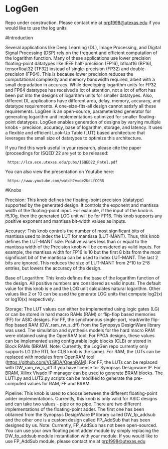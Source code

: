 # LogGen

Repo under construction. Please contact me at prp1998@utexas.edu if you would like to use the log units

#Introduction 

Several applications like Deep Learning (DL), Image Processing, and Digital Signal Processing (DSP) rely on the frequent and efficient computation of the logarithm function. Many of these applications use lower precision floating-point datatypes like IEEE half-precision (FP16), bfloat16 (BF16), tensorfloat32 (TF32) instead of single-precision (FP32) and double-precision (FP64). This is because lower precision reduces the computational complexity and memory bandwidth required, albeit with a small degradation in accuracy. While developing logarithm units for FP32 and FP64 datatypes has received a lot of attention, not a lot of effort has been put into the designs of logarithm units for smaller datatypes. Also, different DL applications have different area, delay, memory, accuracy, and datatype requirements. A one-size-fits-all design cannot satisfy all these requirements. LogGen is an open-source, parameterized generator for generating logarithm unit implementations optimized for smaller floating-point datatypes. LogGen enables generation of designs by varying multiple knobs - precision, accuracy, base of logarithm, storage, and latency. It uses a flexible and efficient Look-Up Table (LUT) based architecture that leverages the small size of datatypes to optimize this architecture. 

 If you find this work useful in your research, please cite the paper (proceedings for ISQED'22 are yet to be released:
 
     https://lca.ece.utexas.edu/pubs/ISQED22_Patel.pdf
 
 You can also view the presentation on Youtube here:
 
     https://www.youtube.com/watch?v=oe2UdLfCCR8

#Knobs

Precision: This knob defines the floating-point precision (datatype) supported by the generated design. It controls the exponent and mantissa width of the floating-point input. For example, if the input of the knob is f5,10g, then the generated LOG unit will be for FP16. This knob supports any positive exponent and mantissa bit-width values as inputs.

Accuracy: This knob controls the number of most significant bits of mantissa used to index the LUT for mantissa (LUT-MANT). Thus, this knob defines the LUT-MANT size. Positive values less than or equal to the mantissa width of the Precision knob will be considered as valid inputs. For example, the mantissa width for FP16 is 10 but the first 8 bits from the most significant bit of the mantissa can be used to index LUT-MANT. The last 2 bits are ignored. This reduces the size of LUT-MANT from 2^10 to 2^8 entries, but lowers the accuracy of the design.

Base of Logarithm: This knob defines the base of the logarithm function of the design. All positive numbers are considered as valid inputs. The default value for
this knob is e and the LOG unit calculates natural logarithm. Other values like 2 or 10 can be used the generate LOG units that compute log2(x) or log10(x) respectively.

Storage: The LUT values can either be implemented using logic gates (LG) or can be stored in hard macro RAMs (RAM) or flip-flop based memories (FF) for ASIC designs. For FF, the synchronous single-port, read/write flip-flop based RAM (DW_ram_rw_s_dff) from the Synopsys DesignWare library was used. The simulation and synthesis models for the hard macro RAM were obtained using the OpenRAM tool. For FPGA designs, these values can be implemented using configurable logic blocks (CLB) or stored in Block RAMs (BRAM). Note: Currently, the LogGen repo currently only supports LG (the RTL for CLB knob is the same). For RAM, the LUTs can be replaced with modules from OpenRAM tool (https://github.com/VLSIDA/OpenRAM). For FF, the LUTs can be replaced with DW_ram_rw_s_dff if you have license for Synopsys Designware IP. For BRAM, Xilinx Vivado IP manager can be used to generate BRAM blocks. The LUT1.py and LUT2.py scripts can be modified to generate the pre-computed values for RAM, FF and BRAM. 

Pipeline: This knob is used to choose between the different floating-point adder implementations. Currently, this knob is only valid for ASIC designs and can take two values - pipe or no pipe. There are two different implementations of the floating-point adder. The first one has been obtained from the Synopsys DesignWare IP library called DW_fp_addsub and the other one is a custom design called FP_AddSub that has been designed by us. Note: Currently, FP_AddSub has not been open-sourced. You can use your own floating point adder module by simply replacing the DW_fp_addsub module instantiation with your module. If you would like to use FP_AddSub module, please contact me at prp1998@utexas.edu

